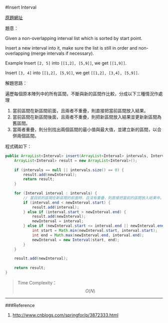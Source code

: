 #Insert Interval

[原題網址](http://www.lintcode.com/en/problem/insert-interval/)

題意：

Given a non-overlapping interval list which is sorted by start point.

Insert a new interval into it, make sure the list is still in order and non-overlapping (merge intervals if necessary).

Example
Insert ```[2, 5]``` into ```[[1,2], [5,9]]```, we get ```[[1,9]]```.

Insert ```[3, 4]``` into ```[[1,2], [5,9]]```, we get ```[[1,2], [3,4], [5,9]]```.

解題思路：

遍歷每個原本陣列中的所有區間，不斷與新的區間作比較，分成以下三種情況作處理

1. 當前區間在新區間前面，且兩者不重疊，則直接把當前區間放入結果。
2. 當前區間在新區間後面，且兩者不重疊，則把新區間放入結果並更新新區間為舊區間。
3. 當兩者重疊，則分別找出兩個區間的最小值與最大值，並建立新的區間，以合併兩個區間。

程式碼如下：

```java
public ArrayList<Interval> insert(ArrayList<Interval> intervals, Interval newInterval) {
    ArrayList<Interval> result = new ArrayList<Interval>();
    
    if (intervals == null || intervals.size() == 0) {
        result.add(newInterval);
        return result;
    }
    
    for (Interval interval : intervals) {
        // 當目前的區間在新區間的前面時，且沒有重疊，則直接把當前的區間放入結果中。
        if (interval.end < newInterval.start) {
            result.add(interval);
        } else if (interval.start > newInterval.end) {
            result.add(newInterval);
            newInterval = interval;
        } else if (newInterval.start <= interval.end || newInterval.end >= interval.start) {
            int start = Math.min(newInterval.start, interval.start);
            int end = Math.max(newInterval.end, interval.end);
            newInterval = new Interval(start, end);
        }
    }
    
    result.add(newInterval);
    
    return result;
}
```
>Time Complexity：$$O(N)$$
---
###Reference
1. http://www.cnblogs.com/springfor/p/3872333.html

